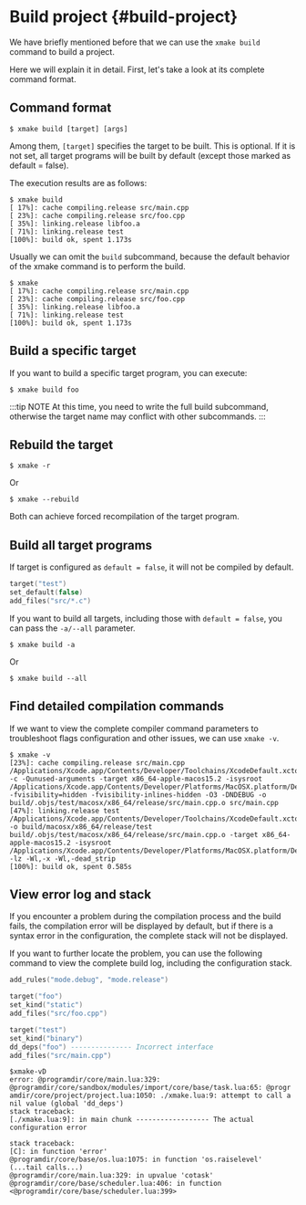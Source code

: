 # Build project {#build-project}

We have briefly mentioned before that we can use the `xmake build` command to build a project.

Here we will explain it in detail. First, let's take a look at its complete command format.

## Command format

```console
$ xmake build [target] [args]
```

Among them, `[target]` specifies the target to be built. This is optional. If it is not set, all target programs will be built by default (except those marked as default = false).

The execution results are as follows:

```console
$ xmake build
[ 17%]: cache compiling.release src/main.cpp
[ 23%]: cache compiling.release src/foo.cpp
[ 35%]: linking.release libfoo.a
[ 71%]: linking.release test
[100%]: build ok, spent 1.173s
```

Usually we can omit the `build` subcommand, because the default behavior of the xmake command is to perform the build.

```console
$ xmake
[ 17%]: cache compiling.release src/main.cpp
[ 23%]: cache compiling.release src/foo.cpp
[ 35%]: linking.release libfoo.a
[ 71%]: linking.release test
[100%]: build ok, spent 1.173s
```

## Build a specific target

If you want to build a specific target program, you can execute:

```console
$ xmake build foo
```

:::tip NOTE
At this time, you need to write the full build subcommand, otherwise the target name may conflict with other subcommands.
:::

## Rebuild the target

```console
$ xmake -r
```

Or

```console
$ xmake --rebuild
```

Both can achieve forced recompilation of the target program.

## Build all target programs

If target is configured as `default = false`, it will not be compiled by default.

```lua
target("test")
set_default(false)
add_files("src/*.c")
```

If you want to build all targets, including those with `default = false`, you can pass the `-a/--all` parameter.

```console
$ xmake build -a
```

Or

```console
$ xmake build --all
```

## Find detailed compilation commands

If we want to view the complete compiler command parameters to troubleshoot flags configuration and other issues, we can use `xmake -v`.

```console
$ xmake -v
[23%]: cache compiling.release src/main.cpp
/Applications/Xcode.app/Contents/Developer/Toolchains/XcodeDefault.xctoolchain/usr/bin/clang -c -Qunused-arguments -target x86_64-apple-macos15.2 -isysroot /Applications/Xcode.app/Contents/Developer/Platforms/MacOSX.platform/Developer/SDKs/MacOSX15.2.sdk -fvisibility=hidden -fvisibility-inlines-hidden -O3 -DNDEBUG -o build/.objs/test/macosx/x86_64/release/src/main.cpp.o src/main.cpp
[47%]: linking.release test
/Applications/Xcode.app/Contents/Developer/Toolchains/XcodeDefault.xctoolchain/usr/bin/clang++ -o build/macosx/x86_64/release/test build/.objs/test/macosx/x86_64/release/src/main.cpp.o -target x86_64-apple-macos15.2 -isysroot /Applications/Xcode.app/Contents/Developer/Platforms/MacOSX.platform/Developer/SDKs/MacOSX15.2.sdk -lz -Wl,-x -Wl,-dead_strip
[100%]: build ok, spent 0.585s
```

## View error log and stack

If you encounter a problem during the compilation process and the build fails, the compilation error will be displayed by default, but if there is a syntax error in the configuration, the complete stack will not be displayed.

If you want to further locate the problem, you can use the following command to view the complete build log, including the configuration stack.

```lua
add_rules("mode.debug", "mode.release")

target("foo") 
set_kind("static") 
add_files("src/foo.cpp")

target("test") 
set_kind("binary") 
dd_deps("foo") --------------- Incorrect interface 
add_files("src/main.cpp")
```

```console
$xmake-vD
error: @programdir/core/main.lua:329: @programdir/core/sandbox/modules/import/core/base/task.lua:65: @progr
amdir/core/project/project.lua:1050: ./xmake.lua:9: attempt to call a nil value (global 'dd_deps')
stack traceback: 
[./xmake.lua:9]: in main chunk ------------------ The actual configuration error

stack traceback:
[C]: in function 'error'
@programdir/core/base/os.lua:1075: in function 'os.raiselevel'
(...tail calls...)
@programdir/core/main.lua:329: in upvalue 'cotask'
@programdir/core/base/scheduler.lua:406: in function <@programdir/core/base/scheduler.lua:399>
```
